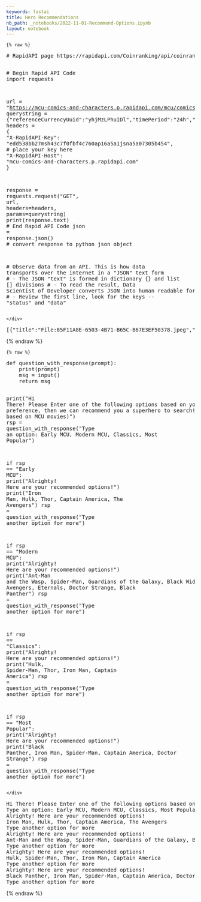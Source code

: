 ```yaml
---
keywords: fastai
title: Hero Recommendations
nb_path: _notebooks/2022-11-01-Recommend-Options.ipynb
layout: notebook
---
```


<!--
#################################################
### THIS FILE WAS AUTOGENERATED! DO NOT EDIT! ###
#################################################
# file to edit: _notebooks/2022-11-01-Recommend-Options.ipynb
-->

<div class="container" id="notebook-container">
        
    {% raw %}
    
<div class="cell border-box-sizing code_cell rendered">
<div class="input">

<div class="inner_cell">
    <div class="input_area">
<div class=" highlight hl-ipython3"><pre><span></span><span class="c1"># RapidAPI page https://rapidapi.com/Coinranking/api/coinranking1/</span>

<span class="c1"># Begin Rapid API Code</span>
<span class="kn">import</span> <span class="nn">requests</span>

<span class="n">url</span> <span class="o">=</span> <span class="s2">&quot;https://mcu-comics-and-characters.p.rapidapi.com/mcu/comics&quot;</span>
<span class="n">querystring</span> <span class="o">=</span> <span class="p">{</span><span class="s2">&quot;referenceCurrencyUuid&quot;</span><span class="p">:</span><span class="s2">&quot;yhjMzLPhuIDl&quot;</span><span class="p">,</span><span class="s2">&quot;timePeriod&quot;</span><span class="p">:</span><span class="s2">&quot;24h&quot;</span><span class="p">,</span><span class="s2">&quot;tiers[0]&quot;</span><span class="p">:</span><span class="s2">&quot;1&quot;</span><span class="p">,</span><span class="s2">&quot;orderBy&quot;</span><span class="p">:</span><span class="s2">&quot;marketCap&quot;</span><span class="p">,</span><span class="s2">&quot;orderDirection&quot;</span><span class="p">:</span><span class="s2">&quot;desc&quot;</span><span class="p">,</span><span class="s2">&quot;limit&quot;</span><span class="p">:</span><span class="s2">&quot;50&quot;</span><span class="p">,</span><span class="s2">&quot;offset&quot;</span><span class="p">:</span><span class="s2">&quot;0&quot;</span><span class="p">}</span>
<span class="n">headers</span> <span class="o">=</span> <span class="p">{</span>
	<span class="s2">&quot;X-RapidAPI-Key&quot;</span><span class="p">:</span> <span class="s2">&quot;edd538bb27msh43c7f0fbf4c760ap16a5a1jsna5a07305b454&quot;</span><span class="p">,</span>  <span class="c1"># place your key here</span>
	<span class="s2">&quot;X-RapidAPI-Host&quot;</span><span class="p">:</span> <span class="s2">&quot;mcu-comics-and-characters.p.rapidapi.com&quot;</span>
<span class="p">}</span>

<span class="n">response</span> <span class="o">=</span> <span class="n">requests</span><span class="o">.</span><span class="n">request</span><span class="p">(</span><span class="s2">&quot;GET&quot;</span><span class="p">,</span> <span class="n">url</span><span class="p">,</span> <span class="n">headers</span><span class="o">=</span><span class="n">headers</span><span class="p">,</span> <span class="n">params</span><span class="o">=</span><span class="n">querystring</span><span class="p">)</span>
<span class="nb">print</span><span class="p">(</span><span class="n">response</span><span class="o">.</span><span class="n">text</span><span class="p">)</span>
<span class="c1"># End Rapid API Code</span>
<span class="n">json</span> <span class="o">=</span> <span class="n">response</span><span class="o">.</span><span class="n">json</span><span class="p">()</span>  <span class="c1"># convert response to python json object</span>

<span class="c1"># Observe data from an API.  This is how data transports over the internet in a &quot;JSON&quot; text form</span>
<span class="c1"># - The JSON &quot;text&quot; is formed in dictionary {} and list [] divisions</span>
<span class="c1"># - To read the result, Data Scientist of  Developer converts JSON into human readable form</span>
<span class="c1"># - Review the first line, look for the keys --  &quot;status&quot; and &quot;data&quot;</span>
</pre></div>

    </div>
</div>
</div>

<div class="output_wrapper">
<div class="output">

<div class="output_area">

<div class="output_subarea output_stream output_stdout output_text">
<pre>[{&#34;title&#34;:&#34;File:85F11A8E-6503-4B71-B65C-B67E3EF50378.jpeg&#34;,&#34;link&#34;:&#34;https://marvelcinematicuniverse.fandom.com/wiki/File:85F11A8E-6503-4B71-B65C-B67E3EF50378.jpeg&#34;,&#34;source&#34;:&#34;fandom&#34;},{&#34;title&#34;:&#34;Agents of S.H.I.E.L.D.: The Chase&#34;,&#34;link&#34;:&#34;https://marvelcinematicuniverse.fandom.com/wiki/Agents_of_S.H.I.E.L.D.:_The_Chase&#34;,&#34;source&#34;:&#34;fandom&#34;},{&#34;title&#34;:&#34;Ant-Man - Scott Lang: Small Time&#34;,&#34;link&#34;:&#34;https://marvelcinematicuniverse.fandom.com/wiki/Ant-Man_-_Scott_Lang:_Small_Time&#34;,&#34;source&#34;:&#34;fandom&#34;},{&#34;title&#34;:&#34;Ant-Man and the Wasp Prelude&#34;,&#34;link&#34;:&#34;https://marvelcinematicuniverse.fandom.com/wiki/Ant-Man_and_the_Wasp_Prelude&#34;,&#34;source&#34;:&#34;fandom&#34;},{&#34;title&#34;:&#34;Ant-Man Prelude&#34;,&#34;link&#34;:&#34;https://marvelcinematicuniverse.fandom.com/wiki/Ant-Man_Prelude&#34;,&#34;source&#34;:&#34;fandom&#34;},{&#34;title&#34;:&#34;Ant-Man: Larger Than Life&#34;,&#34;link&#34;:&#34;https://marvelcinematicuniverse.fandom.com/wiki/Ant-Man:_Larger_Than_Life&#34;,&#34;source&#34;:&#34;fandom&#34;},{&#34;title&#34;:&#34;Avengers: Age of Ultron Prelude - This Scepter&#39;d Isle&#34;,&#34;link&#34;:&#34;https://marvelcinematicuniverse.fandom.com/wiki/Avengers:_Age_of_Ultron_Prelude_-_This_Scepter%27d_Isle&#34;,&#34;source&#34;:&#34;fandom&#34;},{&#34;title&#34;:&#34;Avengers: Age of Ultron: Episode 0&#34;,&#34;link&#34;:&#34;https://marvelcinematicuniverse.fandom.com/wiki/Avengers:_Age_of_Ultron:_Episode_0&#34;,&#34;source&#34;:&#34;fandom&#34;},{&#34;title&#34;:&#34;Avengers: Endgame Prelude&#34;,&#34;link&#34;:&#34;https://marvelcinematicuniverse.fandom.com/wiki/Avengers:_Endgame_Prelude&#34;,&#34;source&#34;:&#34;fandom&#34;},{&#34;title&#34;:&#34;Avengers: Infinity War Prelude&#34;,&#34;link&#34;:&#34;https://marvelcinematicuniverse.fandom.com/wiki/Avengers:_Infinity_War_Prelude&#34;,&#34;source&#34;:&#34;fandom&#34;},{&#34;title&#34;:&#34;Avengers: Operation HYDRA&#34;,&#34;link&#34;:&#34;https://marvelcinematicuniverse.fandom.com/wiki/Avengers:_Operation_HYDRA&#34;,&#34;source&#34;:&#34;fandom&#34;},{&#34;title&#34;:&#34;Black Panther Prelude&#34;,&#34;link&#34;:&#34;https://marvelcinematicuniverse.fandom.com/wiki/Black_Panther_Prelude&#34;,&#34;source&#34;:&#34;fandom&#34;},{&#34;title&#34;:&#34;Black Widow Prelude&#34;,&#34;link&#34;:&#34;https://marvelcinematicuniverse.fandom.com/wiki/Black_Widow_Prelude&#34;,&#34;source&#34;:&#34;fandom&#34;},{&#34;title&#34;:&#34;Captain America &amp; Thor: Avengers!&#34;,&#34;link&#34;:&#34;https://marvelcinematicuniverse.fandom.com/wiki/Captain_America_%26_Thor:_Avengers!&#34;,&#34;source&#34;:&#34;fandom&#34;},{&#34;title&#34;:&#34;Captain America: Civil War Prelude&#34;,&#34;link&#34;:&#34;https://marvelcinematicuniverse.fandom.com/wiki/Captain_America:_Civil_War_Prelude&#34;,&#34;source&#34;:&#34;fandom&#34;},{&#34;title&#34;:&#34;Captain America: Civil War Prelude Infinite Comic&#34;,&#34;link&#34;:&#34;https://marvelcinematicuniverse.fandom.com/wiki/Captain_America:_Civil_War_Prelude_Infinite_Comic&#34;,&#34;source&#34;:&#34;fandom&#34;},{&#34;title&#34;:&#34;Captain America: Evil Lurks Everywhere&#34;,&#34;link&#34;:&#34;https://marvelcinematicuniverse.fandom.com/wiki/Captain_America:_Evil_Lurks_Everywhere&#34;,&#34;source&#34;:&#34;fandom&#34;},{&#34;title&#34;:&#34;Captain America: First Vengeance&#34;,&#34;link&#34;:&#34;https://marvelcinematicuniverse.fandom.com/wiki/Captain_America:_First_Vengeance&#34;,&#34;source&#34;:&#34;fandom&#34;},{&#34;title&#34;:&#34;Captain America: Homecoming&#34;,&#34;link&#34;:&#34;https://marvelcinematicuniverse.fandom.com/wiki/Captain_America:_Homecoming&#34;,&#34;source&#34;:&#34;fandom&#34;},{&#34;title&#34;:&#34;Captain America: Road to War&#34;,&#34;link&#34;:&#34;https://marvelcinematicuniverse.fandom.com/wiki/Captain_America:_Road_to_War&#34;,&#34;source&#34;:&#34;fandom&#34;},{&#34;title&#34;:&#34;Captain America: The First Avenger Adaptation&#34;,&#34;link&#34;:&#34;https://marvelcinematicuniverse.fandom.com/wiki/Captain_America:_The_First_Avenger_Adaptation&#34;,&#34;source&#34;:&#34;fandom&#34;},{&#34;title&#34;:&#34;Captain America: The Winter Soldier Infinite Comic&#34;,&#34;link&#34;:&#34;https://marvelcinematicuniverse.fandom.com/wiki/Captain_America:_The_Winter_Soldier_Infinite_Comic&#34;,&#34;source&#34;:&#34;fandom&#34;},{&#34;title&#34;:&#34;Captain Marvel Prelude&#34;,&#34;link&#34;:&#34;https://marvelcinematicuniverse.fandom.com/wiki/Captain_Marvel_Prelude&#34;,&#34;source&#34;:&#34;fandom&#34;},{&#34;title&#34;:&#34;Doctor Strange Prelude&#34;,&#34;link&#34;:&#34;https://marvelcinematicuniverse.fandom.com/wiki/Doctor_Strange_Prelude&#34;,&#34;source&#34;:&#34;fandom&#34;},{&#34;title&#34;:&#34;Doctor Strange Prelude - The Zealot&#34;,&#34;link&#34;:&#34;https://marvelcinematicuniverse.fandom.com/wiki/Doctor_Strange_Prelude_-_The_Zealot&#34;,&#34;source&#34;:&#34;fandom&#34;},{&#34;title&#34;:&#34;Doctor Strange: Episode 0&#34;,&#34;link&#34;:&#34;https://marvelcinematicuniverse.fandom.com/wiki/Doctor_Strange:_Episode_0&#34;,&#34;source&#34;:&#34;fandom&#34;},{&#34;title&#34;:&#34;Doctor Strange: Mystic Apprentice&#34;,&#34;link&#34;:&#34;https://marvelcinematicuniverse.fandom.com/wiki/Doctor_Strange:_Mystic_Apprentice&#34;,&#34;source&#34;:&#34;fandom&#34;},{&#34;title&#34;:&#34;Eternals: The 500 Year War&#34;,&#34;link&#34;:&#34;https://marvelcinematicuniverse.fandom.com/wiki/Eternals:_The_500_Year_War&#34;,&#34;source&#34;:&#34;fandom&#34;},{&#34;title&#34;:&#34;Guardians of the Galaxy Prelude&#34;,&#34;link&#34;:&#34;https://marvelcinematicuniverse.fandom.com/wiki/Guardians_of_the_Galaxy_Prelude&#34;,&#34;source&#34;:&#34;fandom&#34;},{&#34;title&#34;:&#34;Guardians of the Galaxy Prequel Infinite Comic&#34;,&#34;link&#34;:&#34;https://marvelcinematicuniverse.fandom.com/wiki/Guardians_of_the_Galaxy_Prequel_Infinite_Comic&#34;,&#34;source&#34;:&#34;fandom&#34;},{&#34;title&#34;:&#34;Guardians of the Galaxy Vol. 2 Prelude&#34;,&#34;link&#34;:&#34;https://marvelcinematicuniverse.fandom.com/wiki/Guardians_of_the_Galaxy_Vol._2_Prelude&#34;,&#34;source&#34;:&#34;fandom&#34;},{&#34;title&#34;:&#34;Guardians of the Galaxy: Galaxy&#39;s Most Wanted&#34;,&#34;link&#34;:&#34;https://marvelcinematicuniverse.fandom.com/wiki/Guardians_of_the_Galaxy:_Galaxy%27s_Most_Wanted&#34;,&#34;source&#34;:&#34;fandom&#34;},{&#34;title&#34;:&#34;Iron Man 2 Adaptation&#34;,&#34;link&#34;:&#34;https://marvelcinematicuniverse.fandom.com/wiki/Iron_Man_2_Adaptation&#34;,&#34;source&#34;:&#34;fandom&#34;},{&#34;title&#34;:&#34;Iron Man 2: Black Widow: Agent of S.H.I.E.L.D.&#34;,&#34;link&#34;:&#34;https://marvelcinematicuniverse.fandom.com/wiki/Iron_Man_2:_Black_Widow:_Agent_of_S.H.I.E.L.D.&#34;,&#34;source&#34;:&#34;fandom&#34;},{&#34;title&#34;:&#34;Iron Man 2: Fist of Iron&#34;,&#34;link&#34;:&#34;https://marvelcinematicuniverse.fandom.com/wiki/Iron_Man_2:_Fist_of_Iron&#34;,&#34;source&#34;:&#34;fandom&#34;},{&#34;title&#34;:&#34;Iron Man 2: Nick Fury: Director of S.H.I.E.L.D.&#34;,&#34;link&#34;:&#34;https://marvelcinematicuniverse.fandom.com/wiki/Iron_Man_2:_Nick_Fury:_Director_of_S.H.I.E.L.D.&#34;,&#34;source&#34;:&#34;fandom&#34;},{&#34;title&#34;:&#34;Iron Man 2: Phil Coulson: Agent of S.H.I.E.L.D.&#34;,&#34;link&#34;:&#34;https://marvelcinematicuniverse.fandom.com/wiki/Iron_Man_2:_Phil_Coulson:_Agent_of_S.H.I.E.L.D.&#34;,&#34;source&#34;:&#34;fandom&#34;},{&#34;title&#34;:&#34;Iron Man 2: Public Identity&#34;,&#34;link&#34;:&#34;https://marvelcinematicuniverse.fandom.com/wiki/Iron_Man_2:_Public_Identity&#34;,&#34;source&#34;:&#34;fandom&#34;},{&#34;title&#34;:&#34;Iron Man 2: Security Breach&#34;,&#34;link&#34;:&#34;https://marvelcinematicuniverse.fandom.com/wiki/Iron_Man_2:_Security_Breach&#34;,&#34;source&#34;:&#34;fandom&#34;},{&#34;title&#34;:&#34;Iron Man 3 Prelude&#34;,&#34;link&#34;:&#34;https://marvelcinematicuniverse.fandom.com/wiki/Iron_Man_3_Prelude&#34;,&#34;source&#34;:&#34;fandom&#34;},{&#34;title&#34;:&#34;Iron Man Royal Purple Custom Comic&#34;,&#34;link&#34;:&#34;https://marvelcinematicuniverse.fandom.com/wiki/Iron_Man_Royal_Purple_Custom_Comic&#34;,&#34;source&#34;:&#34;fandom&#34;},{&#34;title&#34;:&#34;Iron Man: Fast Friends&#34;,&#34;link&#34;:&#34;https://marvelcinematicuniverse.fandom.com/wiki/Iron_Man:_Fast_Friends&#34;,&#34;source&#34;:&#34;fandom&#34;},{&#34;title&#34;:&#34;Iron Man: I Am Iron Man!&#34;,&#34;link&#34;:&#34;https://marvelcinematicuniverse.fandom.com/wiki/Iron_Man:_I_Am_Iron_Man!&#34;,&#34;source&#34;:&#34;fandom&#34;},{&#34;title&#34;:&#34;Iron Man: Limited Edition&#34;,&#34;link&#34;:&#34;https://marvelcinematicuniverse.fandom.com/wiki/Iron_Man:_Limited_Edition&#34;,&#34;source&#34;:&#34;fandom&#34;},{&#34;title&#34;:&#34;Iron Man: Security Measures&#34;,&#34;link&#34;:&#34;https://marvelcinematicuniverse.fandom.com/wiki/Iron_Man:_Security_Measures&#34;,&#34;source&#34;:&#34;fandom&#34;},{&#34;title&#34;:&#34;Iron Man: The Coming of the Melter&#34;,&#34;link&#34;:&#34;https://marvelcinematicuniverse.fandom.com/wiki/Iron_Man:_The_Coming_of_the_Melter&#34;,&#34;source&#34;:&#34;fandom&#34;},{&#34;title&#34;:&#34;Iron Man: The Price of Doing Business&#34;,&#34;link&#34;:&#34;https://marvelcinematicuniverse.fandom.com/wiki/Iron_Man:_The_Price_of_Doing_Business&#34;,&#34;source&#34;:&#34;fandom&#34;},{&#34;title&#34;:&#34;Iron Man: Will Online Evils Prevail?&#34;,&#34;link&#34;:&#34;https://marvelcinematicuniverse.fandom.com/wiki/Iron_Man:_Will_Online_Evils_Prevail%3F&#34;,&#34;source&#34;:&#34;fandom&#34;},{&#34;title&#34;:&#34;Jessica Jones (comic)&#34;,&#34;link&#34;:&#34;https://marvelcinematicuniverse.fandom.com/wiki/Jessica_Jones_(comic)&#34;,&#34;source&#34;:&#34;fandom&#34;},{&#34;title&#34;:&#34;List of Multiverse Comics&#34;,&#34;link&#34;:&#34;https://marvelcinematicuniverse.fandom.com/wiki/List_of_Multiverse_Comics&#34;,&#34;source&#34;:&#34;fandom&#34;},{&#34;title&#34;:&#34;Nick Fury: Spies Like Us&#34;,&#34;link&#34;:&#34;https://marvelcinematicuniverse.fandom.com/wiki/Nick_Fury:_Spies_Like_Us&#34;,&#34;source&#34;:&#34;fandom&#34;},{&#34;title&#34;:&#34;Spider-Man: Far From Home - Got To Hand it To Him&#34;,&#34;link&#34;:&#34;https://marvelcinematicuniverse.fandom.com/wiki/Spider-Man:_Far_From_Home_-_Got_To_Hand_it_To_Him&#34;,&#34;source&#34;:&#34;fandom&#34;},{&#34;title&#34;:&#34;Spider-Man: Far From Home - Them&#39;s The Brakes&#34;,&#34;link&#34;:&#34;https://marvelcinematicuniverse.fandom.com/wiki/Spider-Man:_Far_From_Home_-_Them%27s_The_Brakes&#34;,&#34;source&#34;:&#34;fandom&#34;},{&#34;title&#34;:&#34;Spider-Man: Far From Home Prelude&#34;,&#34;link&#34;:&#34;https://marvelcinematicuniverse.fandom.com/wiki/Spider-Man:_Far_From_Home_Prelude&#34;,&#34;source&#34;:&#34;fandom&#34;},{&#34;title&#34;:&#34;Spider-Man: Homecoming Prelude&#34;,&#34;link&#34;:&#34;https://marvelcinematicuniverse.fandom.com/wiki/Spider-Man:_Homecoming_Prelude&#34;,&#34;source&#34;:&#34;fandom&#34;},{&#34;title&#34;:&#34;Spider-Man: Homecoming: Fight or Flight&#34;,&#34;link&#34;:&#34;https://marvelcinematicuniverse.fandom.com/wiki/Spider-Man:_Homecoming:_Fight_or_Flight&#34;,&#34;source&#34;:&#34;fandom&#34;},{&#34;title&#34;:&#34;Spider-Man: Homecoming: Morning Rush&#34;,&#34;link&#34;:&#34;https://marvelcinematicuniverse.fandom.com/wiki/Spider-Man:_Homecoming:_Morning_Rush&#34;,&#34;source&#34;:&#34;fandom&#34;},{&#34;title&#34;:&#34;Spider-Man: Homecoming: School of Shock&#34;,&#34;link&#34;:&#34;https://marvelcinematicuniverse.fandom.com/wiki/Spider-Man:_Homecoming:_School_of_Shock&#34;,&#34;source&#34;:&#34;fandom&#34;},{&#34;title&#34;:&#34;The Avengers Adaptation&#34;,&#34;link&#34;:&#34;https://marvelcinematicuniverse.fandom.com/wiki/The_Avengers_Adaptation&#34;,&#34;source&#34;:&#34;fandom&#34;},{&#34;title&#34;:&#34;The Avengers Prelude: Black Widow Strikes&#34;,&#34;link&#34;:&#34;https://marvelcinematicuniverse.fandom.com/wiki/The_Avengers_Prelude:_Black_Widow_Strikes&#34;,&#34;source&#34;:&#34;fandom&#34;},{&#34;title&#34;:&#34;The Avengers Prelude: Fury&#39;s Big Week&#34;,&#34;link&#34;:&#34;https://marvelcinematicuniverse.fandom.com/wiki/The_Avengers_Prelude:_Fury%27s_Big_Week&#34;,&#34;source&#34;:&#34;fandom&#34;},{&#34;title&#34;:&#34;The Avengers: Iron Man Mark VII&#34;,&#34;link&#34;:&#34;https://marvelcinematicuniverse.fandom.com/wiki/The_Avengers:_Iron_Man_Mark_VII&#34;,&#34;source&#34;:&#34;fandom&#34;},{&#34;title&#34;:&#34;The Avengers: The Avengers Initiative&#34;,&#34;link&#34;:&#34;https://marvelcinematicuniverse.fandom.com/wiki/The_Avengers:_The_Avengers_Initiative&#34;,&#34;source&#34;:&#34;fandom&#34;},{&#34;title&#34;:&#34;The Incredible Hulk: The Big Picture&#34;,&#34;link&#34;:&#34;https://marvelcinematicuniverse.fandom.com/wiki/The_Incredible_Hulk:_The_Big_Picture&#34;,&#34;source&#34;:&#34;fandom&#34;},{&#34;title&#34;:&#34;The Incredible Hulk: The Fury Files&#34;,&#34;link&#34;:&#34;https://marvelcinematicuniverse.fandom.com/wiki/The_Incredible_Hulk:_The_Fury_Files&#34;,&#34;source&#34;:&#34;fandom&#34;},{&#34;title&#34;:&#34;Thor Adaptation&#34;,&#34;link&#34;:&#34;https://marvelcinematicuniverse.fandom.com/wiki/Thor_Adaptation&#34;,&#34;source&#34;:&#34;fandom&#34;},{&#34;title&#34;:&#34;Thor, The Mighty Avenger&#34;,&#34;link&#34;:&#34;https://marvelcinematicuniverse.fandom.com/wiki/Thor,_The_Mighty_Avenger&#34;,&#34;source&#34;:&#34;fandom&#34;},{&#34;title&#34;:&#34;Thor: Crown of Fools&#34;,&#34;link&#34;:&#34;https://marvelcinematicuniverse.fandom.com/wiki/Thor:_Crown_of_Fools&#34;,&#34;source&#34;:&#34;fandom&#34;},{&#34;title&#34;:&#34;Thor: Ragnarok Prelude&#34;,&#34;link&#34;:&#34;https://marvelcinematicuniverse.fandom.com/wiki/Thor:_Ragnarok_Prelude&#34;,&#34;source&#34;:&#34;fandom&#34;},{&#34;title&#34;:&#34;Thor: Rescue&#34;,&#34;link&#34;:&#34;https://marvelcinematicuniverse.fandom.com/wiki/Thor:_Rescue&#34;,&#34;source&#34;:&#34;fandom&#34;},{&#34;title&#34;:&#34;Thor: The Dark World Prelude&#34;,&#34;link&#34;:&#34;https://marvelcinematicuniverse.fandom.com/wiki/Thor:_The_Dark_World_Prelude&#34;,&#34;source&#34;:&#34;fandom&#34;}]
</pre>
</div>
</div>

</div>
</div>

</div>
    {% endraw %}

    {% raw %}
    
<div class="cell border-box-sizing code_cell rendered">
<div class="input">

<div class="inner_cell">
    <div class="input_area">
<div class=" highlight hl-ipython3"><pre><span></span><span class="k">def</span> <span class="nf">question_with_response</span><span class="p">(</span><span class="n">prompt</span><span class="p">):</span>
    <span class="nb">print</span><span class="p">(</span><span class="n">prompt</span><span class="p">)</span>
    <span class="n">msg</span> <span class="o">=</span> <span class="nb">input</span><span class="p">()</span>
    <span class="k">return</span> <span class="n">msg</span>

<span class="nb">print</span><span class="p">(</span><span class="s2">&quot;Hi There! Please Enter one of the following options based on your preference, then we can recommend you a superhero to search! (filter is based on MCU movies)&quot;</span><span class="p">)</span>
<span class="n">rsp</span> <span class="o">=</span> <span class="n">question_with_response</span><span class="p">(</span><span class="s2">&quot;Type an option: Early MCU, Modern MCU, Classics, Most Popular&quot;</span><span class="p">)</span>

<span class="k">if</span> <span class="n">rsp</span> <span class="o">==</span> <span class="s2">&quot;Early MCU&quot;</span><span class="p">:</span> 
    <span class="nb">print</span><span class="p">(</span><span class="s2">&quot;Alrighty! Here are your recommended options!&quot;</span><span class="p">)</span> 
    <span class="nb">print</span><span class="p">(</span><span class="s2">&quot;Iron Man, Hulk, Thor, Captain America, The Avengers&quot;</span><span class="p">)</span> 
<span class="n">rsp</span> <span class="o">=</span> <span class="n">question_with_response</span><span class="p">(</span><span class="s2">&quot;Type another option for more&quot;</span><span class="p">)</span>

<span class="k">if</span> <span class="n">rsp</span> <span class="o">==</span> <span class="s2">&quot;Modern MCU&quot;</span><span class="p">:</span> 
    <span class="nb">print</span><span class="p">(</span><span class="s2">&quot;Alrighty! Here are your recommended options!&quot;</span><span class="p">)</span> 
    <span class="nb">print</span><span class="p">(</span><span class="s2">&quot;Ant-Man and the Wasp, Spider-Man, Guardians of the Galaxy, Black Widow, Avengers, Eternals, Doctor Strange, Black Panther&quot;</span><span class="p">)</span>
    <span class="n">rsp</span> <span class="o">=</span> <span class="n">question_with_response</span><span class="p">(</span><span class="s2">&quot;Type another option for more&quot;</span><span class="p">)</span>

<span class="k">if</span> <span class="n">rsp</span> <span class="o">==</span> <span class="s2">&quot;Classics&quot;</span><span class="p">:</span> 
    <span class="nb">print</span><span class="p">(</span><span class="s2">&quot;Alrighty! Here are your recommended options!&quot;</span><span class="p">)</span> 
    <span class="nb">print</span><span class="p">(</span><span class="s2">&quot;Hulk, Spider-Man, Thor, Iron Man, Captain America&quot;</span><span class="p">)</span>
    <span class="n">rsp</span> <span class="o">=</span> <span class="n">question_with_response</span><span class="p">(</span><span class="s2">&quot;Type another option for more&quot;</span><span class="p">)</span>

<span class="k">if</span> <span class="n">rsp</span> <span class="o">==</span> <span class="s2">&quot;Most Popular&quot;</span><span class="p">:</span> 
    <span class="nb">print</span><span class="p">(</span><span class="s2">&quot;Alrighty! Here are your recommended options!&quot;</span><span class="p">)</span> 
    <span class="nb">print</span><span class="p">(</span><span class="s2">&quot;Black Panther, Iron Man, Spider-Man, Captain America, Doctor Strange&quot;</span><span class="p">)</span>
    <span class="n">rsp</span> <span class="o">=</span> <span class="n">question_with_response</span><span class="p">(</span><span class="s2">&quot;Type another option for more&quot;</span><span class="p">)</span>
</pre></div>

    </div>
</div>
</div>

<div class="output_wrapper">
<div class="output">

<div class="output_area">

<div class="output_subarea output_stream output_stdout output_text">
<pre>Hi There! Please Enter one of the following options based on your preference, then we can recommend you a superhero to search! (filter is based on MCU movies)
Type an option: Early MCU, Modern MCU, Classics, Most Popular
Alrighty! Here are your recommended options!
Iron Man, Hulk, Thor, Captain America, The Avengers
Type another option for more
Alrighty! Here are your recommended options!
Ant-Man and the Wasp, Spider-Man, Guardians of the Galaxy, Black Widow, Avengers, Eternals, Doctor Strange, Black Panther
Type another option for more
Alrighty! Here are your recommended options!
Hulk, Spider-Man, Thor, Iron Man, Captain America
Type another option for more
Alrighty! Here are your recommended options!
Black Panther, Iron Man, Spider-Man, Captain America, Doctor Strange
Type another option for more
</pre>
</div>
</div>

</div>
</div>

</div>
    {% endraw %}

</div>
 

